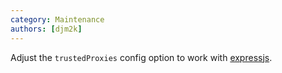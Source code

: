 ```yaml
---
category: Maintenance
authors: [djm2k]
---
```


Adjust the `trustedProxies` config option to work with [expressjs](https://expressjs.com/en/guide/behind-proxies.html).
